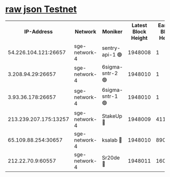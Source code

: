 
[raw json Testnet](https://rpc-check.sget.stavr.tech/sget/rpc-sget-result.json)
=


<table><tr><th>IP-Address</th><th>Network</th><th>Moniker</th><th>Latest Block Height</th><th>Earliest Block Height</th><th>Catching Up</th><th>Tx Index</th><th>Voting Power</th><th>Scan Time</th></tr><tr><td>54.226.104.121:26657</td><td>sge-network-4</td><td>sentry-api-1 🟢</td><td>1948008</td><td>1</td><td>False</td><td>on</td><td>0</td><td>2024-03-10T19:07:35.131314566UTC</td></tr><tr><td>3.208.94.29:26657</td><td>sge-network-4</td><td>6sigma-sntr-2 🟢</td><td>1948010</td><td>1</td><td>False</td><td>on</td><td>0</td><td>2024-03-10T19:07:44.399612163UTC</td></tr><tr><td>3.93.36.178:26657</td><td>sge-network-4</td><td>6sigma-sntr-1 🟢</td><td>1948010</td><td>1</td><td>False</td><td>on</td><td>0</td><td>2024-03-10T19:07:47.002153398UTC</td></tr><tr><td>213.239.207.175:13257</td><td>sge-network-4</td><td>StakeUp 🔴</td><td>1948009</td><td>411001</td><td>False</td><td>off</td><td>100</td><td>2024-03-10T19:07:43.502296714UTC</td></tr><tr><td>65.109.88.254:30657</td><td>sge-network-4</td><td>ksalab 🔴</td><td>1948010</td><td>890001</td><td>False</td><td>off</td><td>2955</td><td>2024-03-10T19:07:49.347969731UTC</td></tr><tr><td>212.22.70.9:60557</td><td>sge-network-4</td><td>Sr20de 🔴</td><td>1948011</td><td>1608978</td><td>False</td><td>on</td><td>104</td><td>2024-03-10T19:07:51.752728031UTC</td></tr></table>
